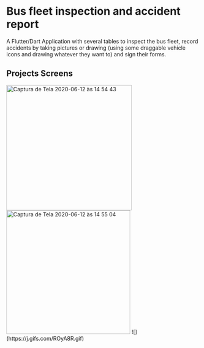 # Bus fleet inspection and accident report

A Flutter/Dart Application with several tables to inspect the bus fleet, record accidents by taking pictures or drawing (using some draggable vehicle icons and drawing whatever they want to) and sign their forms.

## Projects Screens

<img width="327" alt="Captura de Tela 2020-06-12 às 14 54 43" src="https://user-images.githubusercontent.com/30326310/84533578-c78ea700-acbe-11ea-96af-ee79a4dd813f.png">
<img width="323" alt="Captura de Tela 2020-06-12 às 14 55 04" src="https://user-images.githubusercontent.com/30326310/84533655-f4db5500-acbe-11ea-8776-fb2f8ea84670.png">
![](https://j.gifs.com/ROyA8R.gif)

